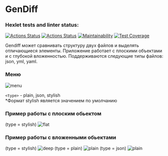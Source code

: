 #  GenDiff 

### Hexlet tests and linter status:
[![Actions Status](https://github.com/Vetrash/frontend-project-lvl2/workflows/hexlet-check/badge.svg)](https://github.com/Vetrash/frontend-project-lvl2/actions) [![Actions Status](https://github.com/Vetrash/frontend-project-lvl2/workflows/auto-test/badge.svg)](https://github.com/Vetrash/frontend-project-lvl2/actions) [![Maintainability](https://api.codeclimate.com/v1/badges/fb0677c561f3b433a59d/maintainability)](https://codeclimate.com/github/Vetrash/frontend-project-lvl2/maintainability) [![Test Coverage](https://api.codeclimate.com/v1/badges/fb0677c561f3b433a59d/test_coverage)](https://codeclimate.com/github/Vetrash/frontend-project-lvl2/test_coverage)

Gendiff может сравнивать структуру двух файлов и выделять отличающиеся элементы.
Приложение работает с плоскими объектами и с глубокой вложенностью. Поддерживаются следующие типы файлов: json, yml, yaml.


### Меню
<img  src ='.src\img\menu.PNG'  alt='menu'>

`<type>` - plain, json, stylish <br>
*Формат stylish является значением по умолчанию

### Пример работы с плоским обьектом
(type = stylish)
<img  src ='.src\img\flat.PNG'  alt='flat'>
### Пример работы с вложенными обьектами
(type = stylish)
<img  src ='.src\img\flatDeep.PNG'  alt='deep'>
(type = plain)
<img  src ='.src\img\plain.PNG'  alt='plain'>
(type = json)
<img  src ='.src\img\json.PNG'  alt='plain'>